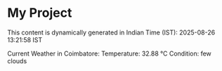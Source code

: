 # My Project

This content is dynamically generated in Indian Time (IST): 2025-08-26 13:21:58 IST


Current Weather in Coimbatore:
Temperature: 32.88 °C
Condition: few clouds
